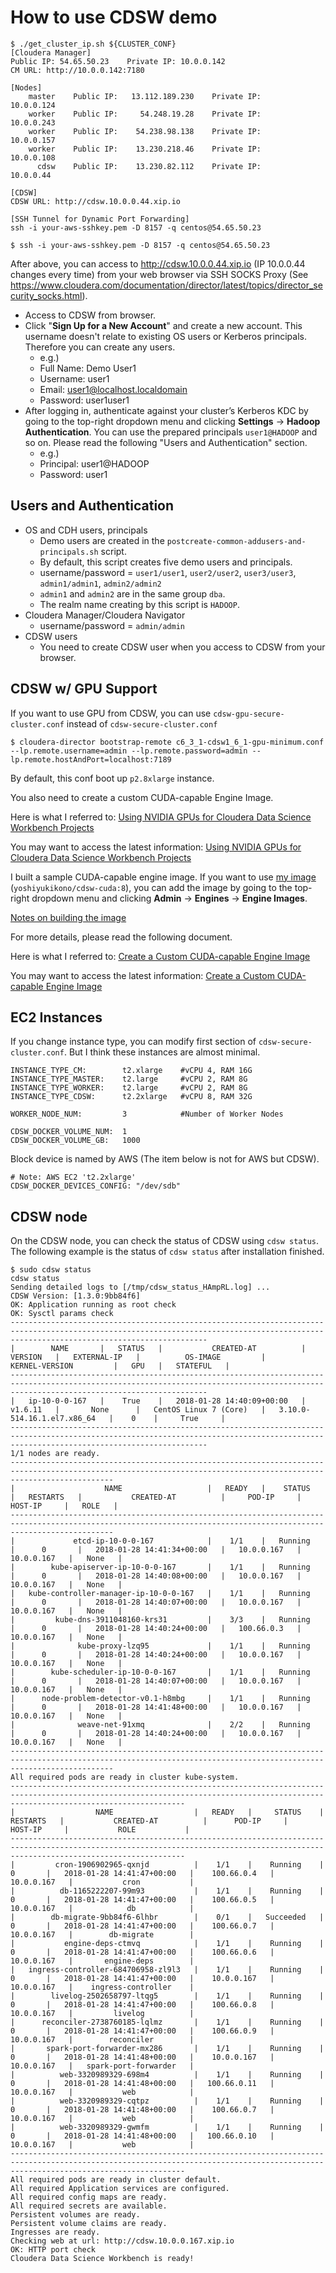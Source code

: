 # How to use CDSW demo

```
$ ./get_cluster_ip.sh ${CLUSTER_CONF}
[Cloudera Manager]
Public IP: 54.65.50.23    Private IP: 10.0.0.142
CM URL: http://10.0.0.142:7180

[Nodes]
    master    Public IP:   13.112.189.230    Private IP:       10.0.0.124
    worker    Public IP:     54.248.19.28    Private IP:       10.0.0.243
    worker    Public IP:    54.238.98.138    Private IP:       10.0.0.157
    worker    Public IP:    13.230.218.46    Private IP:       10.0.0.108
      cdsw    Public IP:    13.230.82.112    Private IP:        10.0.0.44

[CDSW]
CDSW URL: http://cdsw.10.0.0.44.xip.io

[SSH Tunnel for Dynamic Port Forwarding]
ssh -i your-aws-sshkey.pem -D 8157 -q centos@54.65.50.23

$ ssh -i your-aws-sshkey.pem -D 8157 -q centos@54.65.50.23
```

After above, you can access to http://cdsw.10.0.0.44.xip.io (IP 10.0.0.44 changes every time) from your web browser via SSH SOCKS Proxy (See https://www.cloudera.com/documentation/director/latest/topics/director_security_socks.html).


- Access to CDSW from browser.
- Click "**Sign Up for a New Account**" and create a new account. This username doesn't relate to existing OS users or Kerberos principals. Therefore you can create any users.
    - e.g.)
    - Full Name: Demo User1
    - Username: user1
    - Email: user1@localhost.localdomain
    - Password: user1user1
- After logging in, authenticate against your cluster’s Kerberos KDC by going to the top-right dropdown menu and clicking **Settings** -> **Hadoop Authentication**. You can use the prepared principals `user1@HADOOP` and so on. Please read the following "Users and Authentication" section.
    - e.g.)
    - Principal: user1@HADOOP
    - Password: user1

## Users and Authentication

- OS and CDH users, principals
  - Demo users are created in the `postcreate-common-addusers-and-principals.sh` script.
  - By default, this script creates five demo users and principals.
  - username/password = `user1/user1`, `user2/user2`, `user3/user3`, `admin1/admin1`, `admin2/admin2`
  - `admin1` and `admin2` are in the same group `dba`.
  - The realm name creating by this script is `HADOOP`.
- Cloudera Manager/Cloudera Navigator
  - username/password = `admin/admin`
- CDSW users
  - You need to create CDSW user when you access to CDSW from your browser.

## CDSW w/ GPU Support

If you want to use GPU from CDSW, you can use `cdsw-gpu-secure-cluster.conf` instead of `cdsw-secure-cluster.conf`

```
$ cloudera-director bootstrap-remote c6_3_1-cdsw1_6_1-gpu-minimum.conf --lp.remote.username=admin --lp.remote.password=admin --lp.remote.hostAndPort=localhost:7189
```

By default, this conf boot up `p2.8xlarge` instance.

You also need to create a custom CUDA-capable Engine Image.

Here is what I referred to:
[Using NVIDIA GPUs for Cloudera Data Science Workbench Projects](https://docs.cloudera.com/documentation/data-science-workbench/1-6-x/topics/cdsw_gpu.html#custom_cuda_engine)

You may want to access the latest information:
[Using NVIDIA GPUs for Cloudera Data Science Workbench Projects](https://docs.cloudera.com/documentation/data-science-workbench/latest/topics/cdsw_gpu.html#custom_cuda_engine)

I built a sample CUDA-capable engine image. If you want to use [my image](https://hub.docker.com/r/yoshiyukikono/cdsw-cuda/) (`yoshiyukikono/cdsw-cuda:8`), you can add the image by going to the top-right dropdown menu and clicking **Admin** -> **Engines** -> **Engine Images**.

[Notes on building the image](./cdsw-engine.md)

For more details, please read the following document.

Here is what I referred to:
[Create a Custom CUDA-capable Engine Image](https://www.cloudera.com/documentation/data-science-workbench/latest/topics/cdsw_gpu.html)

You may want to access the latest information:
[Create a Custom CUDA-capable Engine Image](https://docs.cloudera.com/documentation/data-science-workbench/1-6-x/topics/cdsw_gpu.html)

## EC2 Instances

If you change instance type, you can modify first section of `cdsw-secure-cluster.conf`.
But I think these instances are almost minimal.

```
INSTANCE_TYPE_CM:        t2.xlarge    #vCPU 4, RAM 16G
INSTANCE_TYPE_MASTER:    t2.large     #vCPU 2, RAM 8G
INSTANCE_TYPE_WORKER:    t2.large     #vCPU 2, RAM 8G
INSTANCE_TYPE_CDSW:      t2.2xlarge   #vCPU 8, RAM 32G

WORKER_NODE_NUM:         3            #Number of Worker Nodes

CDSW_DOCKER_VOLUME_NUM:  1
CDSW_DOCKER_VOLUME_GB:   1000
```

Block device is named by AWS (The item below is not for AWS but CDSW). 
```
# Note: AWS EC2 't2.2xlarge'
CDSW_DOCKER_DEVICES_CONFIG: "/dev/sdb"
```

## CDSW node

On the CDSW node, you can check the status of CDSW using `cdsw status`.
The following example is the status of `cdsw status` after installation finished.

```
$ sudo cdsw status
cdsw status
Sending detailed logs to [/tmp/cdsw_status_HAmpRL.log] ...
CDSW Version: [1.3.0:9bb84f6]
OK: Application running as root check
OK: Sysctl params check
----------------------------------------------------------------------------------------------------------------------------------------------------------------------------------------
|        NAME       |   STATUS   |           CREATED-AT          |   VERSION   |   EXTERNAL-IP   |          OS-IMAGE         |         KERNEL-VERSION         |   GPU   |   STATEFUL   |
----------------------------------------------------------------------------------------------------------------------------------------------------------------------------------------
|   ip-10-0-0-167   |    True    |   2018-01-28 14:40:09+00:00   |   v1.6.11   |       None      |   CentOS Linux 7 (Core)   |   3.10.0-514.16.1.el7.x86_64   |    0    |     True     |
----------------------------------------------------------------------------------------------------------------------------------------------------------------------------------------
1/1 nodes are ready.
-------------------------------------------------------------------------------------------------------------------------------------------------------------------
|                    NAME                   |   READY   |    STATUS   |   RESTARTS   |           CREATED-AT          |     POD-IP     |    HOST-IP     |   ROLE   |
-------------------------------------------------------------------------------------------------------------------------------------------------------------------
|             etcd-ip-10-0-0-167            |    1/1    |   Running   |      0       |   2018-01-28 14:41:34+00:00   |   10.0.0.167   |   10.0.0.167   |   None   |
|        kube-apiserver-ip-10-0-0-167       |    1/1    |   Running   |      0       |   2018-01-28 14:40:08+00:00   |   10.0.0.167   |   10.0.0.167   |   None   |
|   kube-controller-manager-ip-10-0-0-167   |    1/1    |   Running   |      0       |   2018-01-28 14:40:07+00:00   |   10.0.0.167   |   10.0.0.167   |   None   |
|         kube-dns-3911048160-krs31         |    3/3    |   Running   |      0       |   2018-01-28 14:40:24+00:00   |   100.66.0.3   |   10.0.0.167   |   None   |
|              kube-proxy-lzq95             |    1/1    |   Running   |      0       |   2018-01-28 14:40:24+00:00   |   10.0.0.167   |   10.0.0.167   |   None   |
|        kube-scheduler-ip-10-0-0-167       |    1/1    |   Running   |      0       |   2018-01-28 14:40:07+00:00   |   10.0.0.167   |   10.0.0.167   |   None   |
|      node-problem-detector-v0.1-h8mbg     |    1/1    |   Running   |      0       |   2018-01-28 14:41:48+00:00   |   10.0.0.167   |   10.0.0.167   |   None   |
|              weave-net-91xmq              |    2/2    |   Running   |      0       |   2018-01-28 14:40:24+00:00   |   10.0.0.167   |   10.0.0.167   |   None   |
-------------------------------------------------------------------------------------------------------------------------------------------------------------------
All required pods are ready in cluster kube-system.
-----------------------------------------------------------------------------------------------------------------------------------------------------------------------------------
|                  NAME                  |   READY   |     STATUS    |   RESTARTS   |           CREATED-AT          |      POD-IP     |    HOST-IP     |           ROLE           |
-----------------------------------------------------------------------------------------------------------------------------------------------------------------------------------
|         cron-1906902965-qxnjd          |    1/1    |    Running    |      0       |   2018-01-28 14:41:47+00:00   |    100.66.0.4   |   10.0.0.167   |           cron           |
|          db-1165222207-99m93           |    1/1    |    Running    |      0       |   2018-01-28 14:41:47+00:00   |    100.66.0.5   |   10.0.0.167   |            db            |
|        db-migrate-9bb84f6-6lhbr        |    0/1    |   Succeeded   |      0       |   2018-01-28 14:41:47+00:00   |    100.66.0.7   |   10.0.0.167   |        db-migrate        |
|           engine-deps-ctmvq            |    1/1    |    Running    |      0       |   2018-01-28 14:41:47+00:00   |    100.66.0.6   |   10.0.0.167   |       engine-deps        |
|   ingress-controller-684706958-zl9l3   |    1/1    |    Running    |      0       |   2018-01-28 14:41:47+00:00   |    10.0.0.167   |   10.0.0.167   |    ingress-controller    |
|        livelog-2502658797-ltqg5        |    1/1    |    Running    |      0       |   2018-01-28 14:41:47+00:00   |    100.66.0.8   |   10.0.0.167   |         livelog          |
|      reconciler-2738760185-lqlmz       |    1/1    |    Running    |      0       |   2018-01-28 14:41:47+00:00   |    100.66.0.9   |   10.0.0.167   |        reconciler        |
|       spark-port-forwarder-mx286       |    1/1    |    Running    |      0       |   2018-01-28 14:41:48+00:00   |    10.0.0.167   |   10.0.0.167   |   spark-port-forwarder   |
|          web-3320989329-698m4          |    1/1    |    Running    |      0       |   2018-01-28 14:41:48+00:00   |   100.66.0.11   |   10.0.0.167   |           web            |
|          web-3320989329-cqtpz          |    1/1    |    Running    |      0       |   2018-01-28 14:41:48+00:00   |    100.66.0.7   |   10.0.0.167   |           web            |
|          web-3320989329-gwmfm          |    1/1    |    Running    |      0       |   2018-01-28 14:41:48+00:00   |   100.66.0.10   |   10.0.0.167   |           web            |
-----------------------------------------------------------------------------------------------------------------------------------------------------------------------------------
All required pods are ready in cluster default.
All required Application services are configured.
All required config maps are ready.
All required secrets are available.
Persistent volumes are ready.
Persistent volume claims are ready.
Ingresses are ready.
Checking web at url: http://cdsw.10.0.0.167.xip.io
OK: HTTP port check
Cloudera Data Science Workbench is ready!
```
